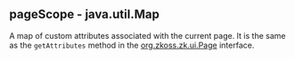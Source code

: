 ## pageScope - java.util.Map

A map of custom attributes associated with the current page. It is the
same as the `getAttributes` method in the
[org.zkoss.zk.ui.Page](https://www.zkoss.org/javadoc/latest/zk/org/zkoss/zk/ui/Page.html) interface.

#
